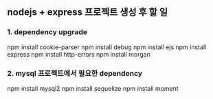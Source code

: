 ## nodejs + express 프로젝트 생성 후 할 일

### 1. dependency upgrade

npm install cookie-parser
npm install debug
npm install ejs
npm install express
npm install http-errors
npm install morgan

### 2. mysql 프로젝트에서 필요한 dependency

npm install mysql2
npm install sequelize
npm install moment
